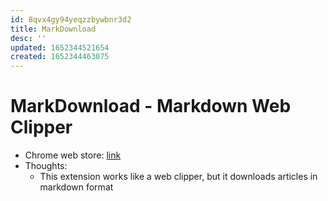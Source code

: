 ```yaml
---
id: 8qvx4gy94yeqzzbywbnr3d2
title: MarkDownload
desc: ''
updated: 1652344521654
created: 1652344463075
---
```

# MarkDownload - Markdown Web Clipper

- Chrome web store: [link](https://chrome.google.com/webstore/detail/markdownload-markdown-web/pcmpcfapbekmbjjkdalcgopdkipoggdi)
- Thoughts:
  - This extension works like a web clipper, but it downloads articles in markdown format